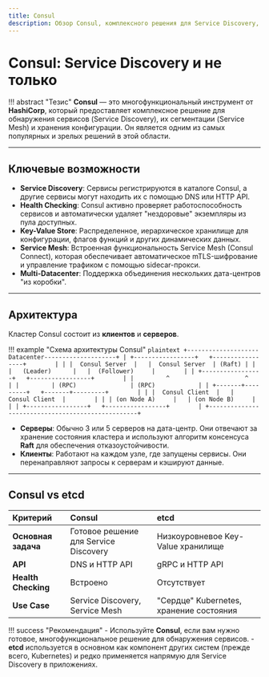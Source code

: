 ```yaml
---
title: Consul
description: Обзор Consul, комплексного решения для Service Discovery, Service Mesh и конфигурации.
---
```


# Consul: Service Discovery и не только

!!! abstract "Тезис"
    **Consul** — это многофункциональный инструмент от **HashiCorp**, который предоставляет комплексное решение для обнаружения сервисов (Service Discovery), их сегментации (Service Mesh) и хранения конфигурации. Он является одним из самых популярных и зрелых решений в этой области.

---

## Ключевые возможности

-   **Service Discovery**: Сервисы регистрируются в каталоге Consul, а другие сервисы могут находить их с помощью DNS или HTTP API.
-   **Health Checking**: Consul активно проверяет работоспособность сервисов и автоматически удаляет "нездоровые" экземпляры из пула доступных.
-   **Key-Value Store**: Распределенное, иерархическое хранилище для конфигурации, флагов функций и других динамических данных.
-   **Service Mesh**: Встроенная функциональность Service Mesh (Consul Connect), которая обеспечивает автоматическое mTLS-шифрование и управление трафиком с помощью sidecar-прокси.
-   **Multi-Datacenter**: Поддержка объединения нескольких дата-центров "из коробки".

---

## Архитектура

Кластер Consul состоит из **клиентов** и **серверов**.

!!! example "Схема архитектуры Consul"
    ```plaintext
    +--------------------Datacenter--------------------+
    | +-----------------+   +-----------------+        |
    | |  Consul Server  |   |  Consul Server  | (Raft) |
    | |   (Leader)      |   |  (Follower)     |        |
    | +-----------------+   +-----------------+        |
    |         ^                     ^                  |
    |         | (RPC)               | (RPC)            |
    | +-------+---------+   +-------+---------+        |
    | |  Consul Client  |   |  Consul Client  |        |
    | | (on Node A)     |   | (on Node B)     |        |
    | +-----------------+   +-----------------+        |
    +--------------------------------------------------+
    ```

-   **Серверы**: Обычно 3 или 5 серверов на дата-центр. Они отвечают за хранение состояния кластера и используют алгоритм консенсуса **Raft** для обеспечения отказоустойчивости.
-   **Клиенты**: Работают на каждом узле, где запущены сервисы. Они перенаправляют запросы к серверам и кэшируют данные.

---

## Consul vs etcd

| Критерий | Consul | etcd |
| :--- | :--- | :--- |
| **Основная задача** | Готовое решение для Service Discovery | Низкоуровневое Key-Value хранилище |
| **API** | DNS и HTTP API | gRPC и HTTP API |
| **Health Checking** | Встроено | Отсутствует |
| **Use Case** | Service Discovery, Service Mesh | "Сердце" Kubernetes, хранение состояния |

!!! success "Рекомендация"
    -   Используйте **Consul**, если вам нужно готовое, многофункциональное решение для обнаружения сервисов.
    -   **etcd** используется в основном как компонент других систем (прежде всего, Kubernetes) и редко применяется напрямую для Service Discovery в приложениях.
